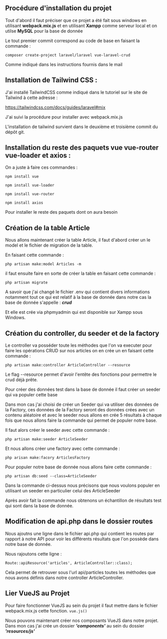 ## Procédure d'installation du projet
Tout d'abord il faut préciser que ce projet a été fait sous windows en utilisant <b>webpack.mix.js</b>
et en utilisant <b>Xampp</b> comme serveur local et on utilse <b>MySQL</b> pour la base de donnée

Le tout premier commit correspond au code de base en faisant la commande :

`composer create-project laravel/laravel vue-laravel-crud`

Comme indiqué dans les instructions fournis dans le mail

## Installation de Tailwind CSS :
J'ai installé TailwindCSS comme indiqué dans le tutoriel sur le site de Tailwind à cette adresse :

https://tailwindcss.com/docs/guides/laravel#mix

J'ai suivi la procédure pour installer avec webpack.mix.js

L'installation de tailwind survient dans le deuxième et troisième commit du dépôt git.

## Installation du reste des paquets vue vue-router vue-loader et axios :
On a juste à faire ces commandes :

`npm install vue`

`npm install vue-loader`

`npm install vue-router`

`npm install axios`

Pour installer le reste des paquets dont on aura besoin

## Création de la table Article
Nous allons maintenant créer la table Article, il faut d'abord créer un le model et 
le fichier de migration de la table.

En faisant cette commande :

`php artisan make:model Articles -m`

il faut ensuite faire en sorte de créer la table en faisant cette commande :

`php artisan migrate`

A savoir que j'ai changé le fichier .env qui contient divers informations notamment
tout ce qui est relatif à la base de donnée dans notre cas la base de donnée s'appelle :
<i><b>crud</b></i>

Et elle est crée via phpmyadmin  qui est disponible sur Xampp sous Windows.


## Création du controller, du seeder et de la factory
Le controller va posséder toute les méthodes que l'on va executer pour faire les opérations CRUD
sur nos articles on en crée un en faisant cette commande :

`php artisan make:controller ArticleController --resource`

Le flag --resource permet d'avoir l'entête des fonctions pour permettre le crud déjà prête.

Pour créer des données test dans la base de donnée il faut créer un seeder qui va populer cette base

Dans mon cas j'ai choisi de créer un Seeder qui va utiliser des données de la Factory, ces données de la 
Factory seront des données crées avec un contenu aléatoire et avec le seeder nous allons en crée
5 résultats à chaque fois que nous allons faire la commande qui permet de populer notre base.

Il faut alors créer le seeder avec cette commande :

`php artisan make:seeder ArticleSeeder`

Et nous allons créer une factory avec cette commande :

`php arisan make:facory ArticlesFactory`

Pour populer notre base de donnée nous allons faire cette commande :

`php artisan db:seed --class=ArticleSeeder`

Dans la commande ci-dessus nous précisons que nous voulons populer en utilisant un seeder en particulier
celui des ArticleSeeder

Après avoir fait la commande nous obtenons un échantillon de résultats test qui sont dans la base de donnée.

## Modification de api.php dans le dossier routes
Nous ajoutns une ligne dans le fichier api.php qui contient les routes par rapport à notre API pour voir
les différents résultats que l'on possède dans notre base de donnée.

Nous rajoutons cette ligne :

`Route::apiResource('articles', ArticleController::class);`

Cela permet de retrouver sous l'url api/particles toutes les méthodes que nous avons définis
dans notre controller ArticleController.

## Lier VueJS au Projet
Pour faire fonctionner VueJS au sein du projet il faut mettre dans le fichier webpack.mix.js
cette fonction. `vue.js()`

Nous pouvons maintenant créer nos composants VueJS dans notre projet. Dans mon cas j'ai crée un dossier
<b><i>'components'</b></i> au sein du dossier <b><i>'resources/js'</i></b>

